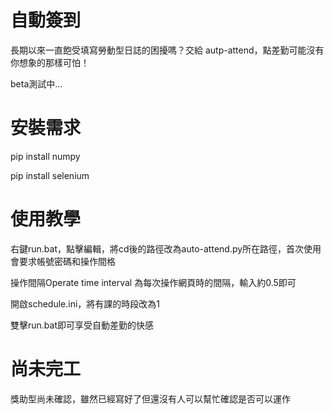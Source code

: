 # 自動簽到

長期以來一直飽受填寫勞動型日誌的困擾嗎？交給 autp-attend，點差勤可能沒有你想象的那樣可怕！

beta測試中...

# 安裝需求

pip install numpy

pip install selenium

# 使用教學

右鍵run.bat，點擊編輯，將cd後的路徑改為auto-attend.py所在路徑，首次使用會要求帳號密碼和操作間格

操作間隔Operate time interval 為每次操作網頁時的間隔，輸入約0.5即可

開啟schedule.ini，將有課的時段改為1

雙擊run.bat即可享受自動差勤的快感

# 尚未完工

獎助型尚未確認，雖然已經寫好了但還沒有人可以幫忙確認是否可以運作
